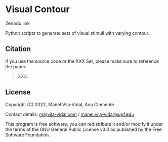 # Visual Contour

Zenodo link

Python scripts to generate sets of visual stimuli with varying contour.


## Citation

If you use the source code or the XXX Set, please make sure to reference the paper:

> XXX.


## License

Copyright (C) 2022, Manel Vila-Vidal, Ana Clemente

Contact details: m@vila-vidal.com / manel.vila-vidal@upf.edu

This program is free software; you can redistribute it and/or modify it
under the terms of the GNU General Public License v3.0 as published by
the Free Software Foundation.


